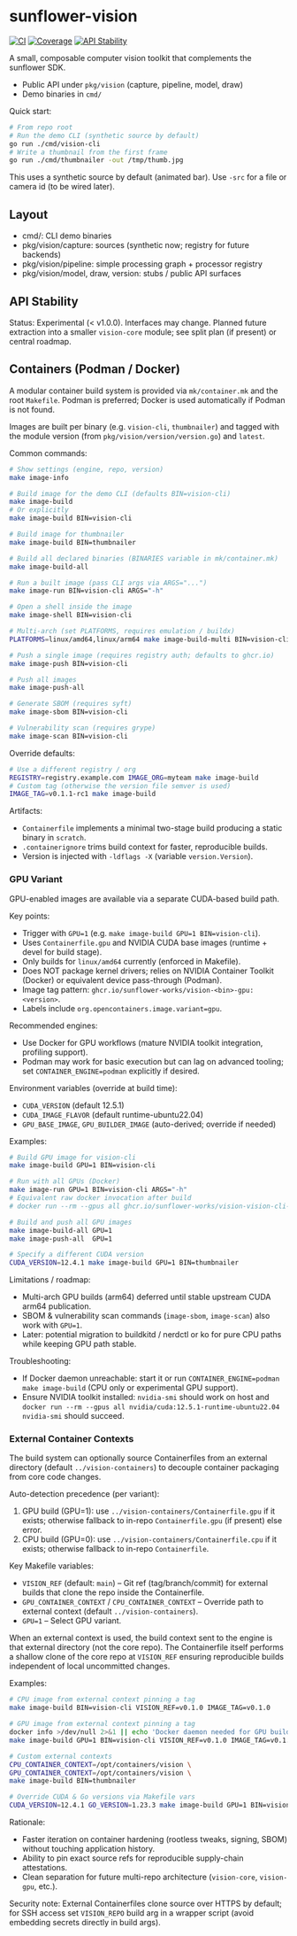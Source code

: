 # sunflower-vision

[![CI](https://github.com/sunflower-works/vision/actions/workflows/ci.yml/badge.svg)](https://github.com/sunflower-works/vision/actions/workflows/ci.yml)
[![Coverage](https://img.shields.io/badge/coverage-auto--generated-blue)](https://github.com/sunflower-works/vision/actions/workflows/ci.yml)
[![API Stability](https://img.shields.io/badge/api%20stability-experimental-yellow)](#api-stability)

A small, composable computer vision toolkit that complements the sunflower SDK.

- Public API under `pkg/vision` (capture, pipeline, model, draw)
- Demo binaries in `cmd/`

Quick start:

```bash
# From repo root
# Run the demo CLI (synthetic source by default)
go run ./cmd/vision-cli
# Write a thumbnail from the first frame
go run ./cmd/thumbnailer -out /tmp/thumb.jpg
```

This uses a synthetic source by default (animated bar). Use `-src` for a file or camera id (to be wired later).

## Layout

- cmd/: CLI demo binaries
- pkg/vision/capture: sources (synthetic now; registry for future backends)
- pkg/vision/pipeline: simple processing graph + processor registry
- pkg/vision/model, draw, version: stubs / public API surfaces

## API Stability
Status: Experimental (< v1.0.0). Interfaces may change. Planned future extraction into a smaller `vision-core` module; see split plan (if present) or central roadmap.

## Containers (Podman / Docker)
A modular container build system is provided via `mk/container.mk` and the root `Makefile`.
Podman is preferred; Docker is used automatically if Podman is not found.

Images are built per binary (e.g. `vision-cli`, `thumbnailer`) and tagged with the module version (from `pkg/vision/version/version.go`) and `latest`.

Common commands:
```bash
# Show settings (engine, repo, version)
make image-info

# Build image for the demo CLI (defaults BIN=vision-cli)
make image-build
# Or explicitly
make image-build BIN=vision-cli

# Build image for thumbnailer
make image-build BIN=thumbnailer

# Build all declared binaries (BINARIES variable in mk/container.mk)
make image-build-all

# Run a built image (pass CLI args via ARGS="...")
make image-run BIN=vision-cli ARGS="-h"

# Open a shell inside the image
make image-shell BIN=vision-cli

# Multi-arch (set PLATFORMS, requires emulation / buildx)
PLATFORMS=linux/amd64,linux/arm64 make image-build-multi BIN=vision-cli

# Push a single image (requires registry auth; defaults to ghcr.io)
make image-push BIN=vision-cli

# Push all images
make image-push-all

# Generate SBOM (requires syft)
make image-sbom BIN=vision-cli

# Vulnerability scan (requires grype)
make image-scan BIN=vision-cli
```

Override defaults:
```bash
# Use a different registry / org
REGISTRY=registry.example.com IMAGE_ORG=myteam make image-build
# Custom tag (otherwise the version file semver is used)
IMAGE_TAG=v0.1.1-rc1 make image-build
```

Artifacts:
- `Containerfile` implements a minimal two-stage build producing a static binary in `scratch`.
- `.containerignore` trims build context for faster, reproducible builds.
- Version is injected with `-ldflags -X` (variable `version.Version`).

### GPU Variant
GPU-enabled images are available via a separate CUDA-based build path.

Key points:
- Trigger with `GPU=1` (e.g. `make image-build GPU=1 BIN=vision-cli`).
- Uses `Containerfile.gpu` and NVIDIA CUDA base images (runtime + devel for build stage).
- Only builds for `linux/amd64` currently (enforced in Makefile).
- Does NOT package kernel drivers; relies on NVIDIA Container Toolkit (Docker) or equivalent device pass-through (Podman).
- Image tag pattern: `ghcr.io/sunflower-works/vision-<bin>-gpu:<version>`.
- Labels include `org.opencontainers.image.variant=gpu`.

Recommended engines:
- Use Docker for GPU workflows (mature NVIDIA toolkit integration, profiling support).
- Podman may work for basic execution but can lag on advanced tooling; set `CONTAINER_ENGINE=podman` explicitly if desired.

Environment variables (override at build time):
- `CUDA_VERSION` (default 12.5.1)
- `CUDA_IMAGE_FLAVOR` (default runtime-ubuntu22.04)
- `GPU_BASE_IMAGE`, `GPU_BUILDER_IMAGE` (auto-derived; override if needed)

Examples:
```bash
# Build GPU image for vision-cli
make image-build GPU=1 BIN=vision-cli

# Run with all GPUs (Docker)
make image-run GPU=1 BIN=vision-cli ARGS="-h"
# Equivalent raw docker invocation after build
# docker run --rm --gpus all ghcr.io/sunflower-works/vision-vision-cli-gpu:$(make -s version) -h

# Build and push all GPU images
make image-build-all GPU=1
make image-push-all  GPU=1

# Specify a different CUDA version
CUDA_VERSION=12.4.1 make image-build GPU=1 BIN=thumbnailer
```

Limitations / roadmap:
- Multi-arch GPU builds (arm64) deferred until stable upstream CUDA arm64 publication.
- SBOM & vulnerability scan commands (`image-sbom`, `image-scan`) also work with `GPU=1`.
- Later: potential migration to buildkitd / nerdctl or ko for pure CPU paths while keeping GPU path stable.

Troubleshooting:
- If Docker daemon unreachable: start it or run `CONTAINER_ENGINE=podman make image-build` (CPU only or experimental GPU support).
- Ensure NVIDIA toolkit installed: `nvidia-smi` should work on host and `docker run --rm --gpus all nvidia/cuda:12.5.1-runtime-ubuntu22.04 nvidia-smi` should succeed.

### External Container Contexts
The build system can optionally source Containerfiles from an external directory (default `../vision-containers`) to decouple container packaging from core code changes.

Auto-detection precedence (per variant):
1. GPU build (GPU=1): use `../vision-containers/Containerfile.gpu` if it exists; otherwise fallback to in-repo `Containerfile.gpu` (if present) else error.
2. CPU build (GPU=0): use `../vision-containers/Containerfile.cpu` if it exists; otherwise fallback to in-repo `Containerfile`.

Key Makefile variables:
- `VISION_REF` (default: `main`) – Git ref (tag/branch/commit) for external builds that clone the repo inside the Containerfile.
- `GPU_CONTAINER_CONTEXT` / `CPU_CONTAINER_CONTEXT` – Override path to external context (default `../vision-containers`).
- `GPU=1` – Select GPU variant.

When an external context is used, the build context sent to the engine is that external directory (not the core repo). The Containerfile itself performs a shallow clone of the core repo at `VISION_REF` ensuring reproducible builds independent of local uncommitted changes.

Examples:
```bash
# CPU image from external context pinning a tag
make image-build BIN=vision-cli VISION_REF=v0.1.0 IMAGE_TAG=v0.1.0

# GPU image from external context pinning a tag
docker info >/dev/null 2>&1 || echo 'Docker daemon needed for GPU build'
make image-build GPU=1 BIN=vision-cli VISION_REF=v0.1.0 IMAGE_TAG=v0.1.0

# Custom external contexts
CPU_CONTAINER_CONTEXT=/opt/containers/vision \
GPU_CONTAINER_CONTEXT=/opt/containers/vision \
make image-build BIN=thumbnailer

# Override CUDA & Go versions via Makefile vars
CUDA_VERSION=12.4.1 GO_VERSION=1.23.3 make image-build GPU=1 BIN=vision-cli
```

Rationale:
- Faster iteration on container hardening (rootless tweaks, signing, SBOM) without touching application history.
- Ability to pin exact source refs for reproducible supply-chain attestations.
- Clean separation for future multi-repo architecture (`vision-core`, `vision-gpu`, etc.).

Security note: External Containerfiles clone source over HTTPS by default; for SSH access set `VISION_REPO` build arg in a wrapper script (avoid embedding secrets directly in build args).